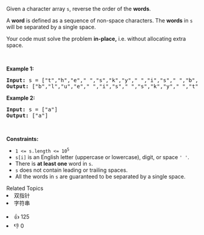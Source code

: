 <p>Given a character array <code>s</code>, reverse the order of the <strong>words</strong>.</p>

<p>A <strong>word</strong> is defined as a sequence of non-space characters. The <strong>words</strong> in <code>s</code> will be separated by a single space.</p>

<p>Your code must solve the problem&nbsp;<strong>in-place,</strong> i.e. without allocating extra space.</p>

<p>&nbsp;</p> 
<p><strong class="example">Example 1:</strong></p> 
<pre><strong>Input:</strong> s = ["t","h","e"," ","s","k","y"," ","i","s"," ","b","l","u","e"]
<strong>Output:</strong> ["b","l","u","e"," ","i","s"," ","s","k","y"," ","t","h","e"]
</pre>
<p><strong class="example">Example 2:</strong></p> 
<pre><strong>Input:</strong> s = ["a"]
<strong>Output:</strong> ["a"]
</pre> 
<p>&nbsp;</p> 
<p><strong>Constraints:</strong></p>

<ul> 
 <li><code>1 &lt;= s.length &lt;= 10<sup>5</sup></code></li> 
 <li><code>s[i]</code> is an English letter (uppercase or lowercase), digit, or space <code>' '</code>.</li> 
 <li>There is <strong>at least one</strong> word in <code>s</code>.</li> 
 <li><code>s</code> does not contain leading or trailing spaces.</li> 
 <li>All the words in <code>s</code> are guaranteed to be separated by a single space.</li> 
</ul>

<div><div>Related Topics</div><div><li>双指针</li><li>字符串</li></div></div><br><div><li>👍 125</li><li>👎 0</li></div>